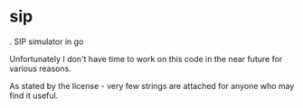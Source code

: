 # sip
.
SIP simulator in go

Unfortunately I don't have time to work on this code in the near future for various reasons.

As stated by the license - very few strings are attached for anyone who may find it useful.
